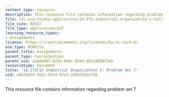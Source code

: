 ```yaml
---
content_type: resource
description: This resource file contains information regarding problem set 7.
file: /ol-ocw-studio-app/courses/14-271-industrial-organization-i-fall-2013/a9476034563c587d97a719d951931f26_MIT14_271F13_probset7.pdf
file_size: 92517
file_type: application/pdf
learning_resource_types:
- Assignments
license: https://creativecommons.org/licenses/by-nc-sa/4.0/
ocw_type: OCWFile
parent_title: Assignments
parent_type: CourseSection
parent_uid: 2a8de96f-922a-044c-81b9-d811065bf3eb
resourcetype: Document
title: '14.271F13 Industrial Organization I: Problem Set 7'
uid: a9476034-563c-587d-97a7-19d951931f26
---
```

This resource file contains information regarding problem set 7.